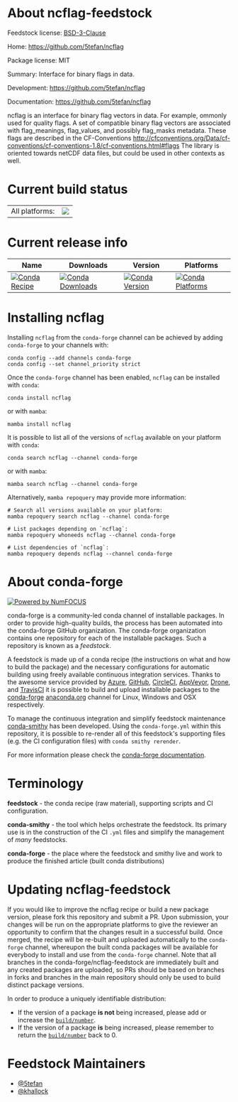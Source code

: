 About ncflag-feedstock
======================

Feedstock license: [BSD-3-Clause](https://github.com/conda-forge/ncflag-feedstock/blob/main/LICENSE.txt)

Home: https://github.com/5tefan/ncflag

Package license: MIT

Summary: Interface for binary flags in data.

Development: https://github.com/5tefan/ncflag

Documentation: https://github.com/5tefan/ncflag

ncflag is an interface for binary flag vectors in data. For example,
ommonly used for quality flags. A set of
compatible binary flag vectors are associated with flag_meanings,
flag_values, and possibly flag_masks metadata. These flags are
described in the CF-Conventions
http://cfconventions.org/Data/cf-conventions/cf-conventions-1.8/cf-conventions.html#flags
The library is oriented towards netCDF data files, but could be
used in other contexts as well.


Current build status
====================


<table><tr><td>All platforms:</td>
    <td>
      <a href="https://dev.azure.com/conda-forge/feedstock-builds/_build/latest?definitionId=12394&branchName=main">
        <img src="https://dev.azure.com/conda-forge/feedstock-builds/_apis/build/status/ncflag-feedstock?branchName=main">
      </a>
    </td>
  </tr>
</table>

Current release info
====================

| Name | Downloads | Version | Platforms |
| --- | --- | --- | --- |
| [![Conda Recipe](https://img.shields.io/badge/recipe-ncflag-green.svg)](https://anaconda.org/conda-forge/ncflag) | [![Conda Downloads](https://img.shields.io/conda/dn/conda-forge/ncflag.svg)](https://anaconda.org/conda-forge/ncflag) | [![Conda Version](https://img.shields.io/conda/vn/conda-forge/ncflag.svg)](https://anaconda.org/conda-forge/ncflag) | [![Conda Platforms](https://img.shields.io/conda/pn/conda-forge/ncflag.svg)](https://anaconda.org/conda-forge/ncflag) |

Installing ncflag
=================

Installing `ncflag` from the `conda-forge` channel can be achieved by adding `conda-forge` to your channels with:

```
conda config --add channels conda-forge
conda config --set channel_priority strict
```

Once the `conda-forge` channel has been enabled, `ncflag` can be installed with `conda`:

```
conda install ncflag
```

or with `mamba`:

```
mamba install ncflag
```

It is possible to list all of the versions of `ncflag` available on your platform with `conda`:

```
conda search ncflag --channel conda-forge
```

or with `mamba`:

```
mamba search ncflag --channel conda-forge
```

Alternatively, `mamba repoquery` may provide more information:

```
# Search all versions available on your platform:
mamba repoquery search ncflag --channel conda-forge

# List packages depending on `ncflag`:
mamba repoquery whoneeds ncflag --channel conda-forge

# List dependencies of `ncflag`:
mamba repoquery depends ncflag --channel conda-forge
```


About conda-forge
=================

[![Powered by
NumFOCUS](https://img.shields.io/badge/powered%20by-NumFOCUS-orange.svg?style=flat&colorA=E1523D&colorB=007D8A)](https://numfocus.org)

conda-forge is a community-led conda channel of installable packages.
In order to provide high-quality builds, the process has been automated into the
conda-forge GitHub organization. The conda-forge organization contains one repository
for each of the installable packages. Such a repository is known as a *feedstock*.

A feedstock is made up of a conda recipe (the instructions on what and how to build
the package) and the necessary configurations for automatic building using freely
available continuous integration services. Thanks to the awesome service provided by
[Azure](https://azure.microsoft.com/en-us/services/devops/), [GitHub](https://github.com/),
[CircleCI](https://circleci.com/), [AppVeyor](https://www.appveyor.com/),
[Drone](https://cloud.drone.io/welcome), and [TravisCI](https://travis-ci.com/)
it is possible to build and upload installable packages to the
[conda-forge](https://anaconda.org/conda-forge) [anaconda.org](https://anaconda.org/)
channel for Linux, Windows and OSX respectively.

To manage the continuous integration and simplify feedstock maintenance
[conda-smithy](https://github.com/conda-forge/conda-smithy) has been developed.
Using the ``conda-forge.yml`` within this repository, it is possible to re-render all of
this feedstock's supporting files (e.g. the CI configuration files) with ``conda smithy rerender``.

For more information please check the [conda-forge documentation](https://conda-forge.org/docs/).

Terminology
===========

**feedstock** - the conda recipe (raw material), supporting scripts and CI configuration.

**conda-smithy** - the tool which helps orchestrate the feedstock.
                   Its primary use is in the construction of the CI ``.yml`` files
                   and simplify the management of *many* feedstocks.

**conda-forge** - the place where the feedstock and smithy live and work to
                  produce the finished article (built conda distributions)


Updating ncflag-feedstock
=========================

If you would like to improve the ncflag recipe or build a new
package version, please fork this repository and submit a PR. Upon submission,
your changes will be run on the appropriate platforms to give the reviewer an
opportunity to confirm that the changes result in a successful build. Once
merged, the recipe will be re-built and uploaded automatically to the
`conda-forge` channel, whereupon the built conda packages will be available for
everybody to install and use from the `conda-forge` channel.
Note that all branches in the conda-forge/ncflag-feedstock are
immediately built and any created packages are uploaded, so PRs should be based
on branches in forks and branches in the main repository should only be used to
build distinct package versions.

In order to produce a uniquely identifiable distribution:
 * If the version of a package **is not** being increased, please add or increase
   the [``build/number``](https://docs.conda.io/projects/conda-build/en/latest/resources/define-metadata.html#build-number-and-string).
 * If the version of a package **is** being increased, please remember to return
   the [``build/number``](https://docs.conda.io/projects/conda-build/en/latest/resources/define-metadata.html#build-number-and-string)
   back to 0.

Feedstock Maintainers
=====================

* [@5tefan](https://github.com/5tefan/)
* [@khallock](https://github.com/khallock/)

